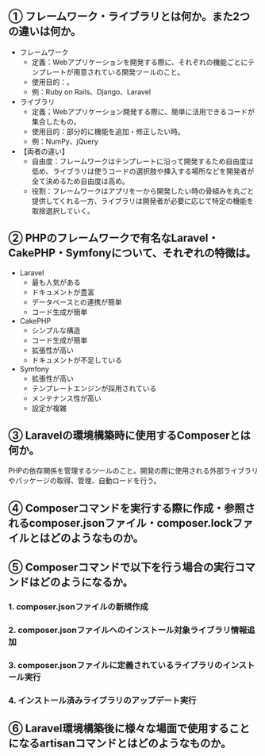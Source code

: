 ## ① フレームワーク・ライブラリとは何か。また2つの違いは何か。

* フレームワーク
  * 定義：Webアプリケーションを開発する際に、それぞれの機能ごとにテンプレートが用意されている開発ツールのこと。
  * 使用目的：。
  * 例：Ruby on Rails、Django、Laravel
* ライブラリ
  * 定義；Webアプリケーション開発する際に、簡単に活用できるコードが集合したもの。
  * 使用目的：部分的に機能を追加・修正したい時。
  * 例：NumPy、jQuery
* 【両者の違い】
  * 自由度：フレームワークはテンプレートに沿って開発するため自由度は低め、ライブラリは使うコードの選択肢や挿入する場所などを開発者が全て決めるため自由度は高め。
  * 役割：フレームワークはアプリを一から開発したい時の骨組みを丸ごと提供してくれる一方、ライブラリは開発者が必要に応じて特定の機能を取捨選択していく。

## ② PHPのフレームワークで有名なLaravel・CakePHP・Symfonyについて、それぞれの特徴は。

* Laravel
  * 最も人気がある
  * ドキュメントが豊富
  * データベースとの連携が簡単
  * コード生成が簡単
* CakePHP
  * シンプルな構造
  * コード生成が簡単
  * 拡張性が高い
  * ドキュメントが不足している
* Symfony
  * 拡張性が高い
  * テンプレートエンジンが採用されている
  * メンテナンス性が高い
  * 設定が複雑

## ③ Laravelの環境構築時に使用するComposerとは何か。

PHPの依存関係を管理するツールのこと。開発の際に使用される外部ライブラリやパッケージの取得、管理、自動ロードを行う。

## ④ Composerコマンドを実行する際に作成・参照されるcomposer.jsonファイル・composer.lockファイルとはどのようなものか。
## ⑤ Composerコマンドで以下を行う場合の実行コマンドはどのようになるか。
### 1. composer.jsonファイルの新規作成
### 2. composer.jsonファイルへのインストール対象ライブラリ情報追加
### 3. composer.jsonファイルに定義されているライブラリのインストール実行
### 4. インストール済みライブラリのアップデート実行
## ⑥ Laravel環境構築後に様々な場面で使用することになるartisanコマンドとはどのようなものか。